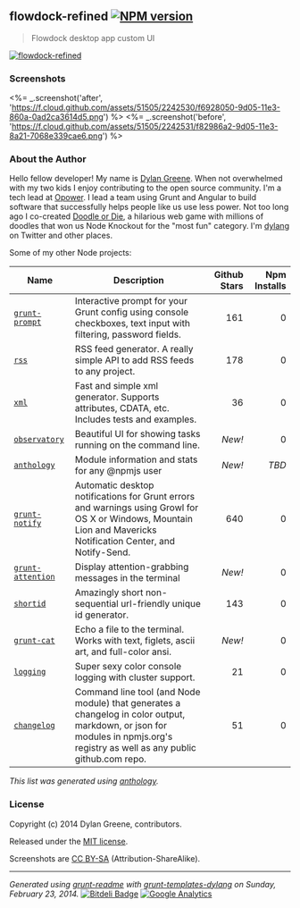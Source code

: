 <!---

This file was automatically generated.

Use `grunt readme` to regenerate.

--->
## flowdock-refined [![NPM version](https://badge.fury.io/js/flowdock-refined.png)](http://badge.fury.io/js/flowdock-refined)  

> Flowdock desktop app custom UI

[![flowdock-refined](https://nodei.co/npm/flowdock-refined.png?downloads=true "flowdock-refined")](https://nodei.co/npm/flowdock-refined)


### Screenshots

<%= _.screenshot('after', 'https://f.cloud.github.com/assets/51505/2242530/f6928050-9d05-11e3-860a-0ad2ca3614d5.png') %>
<%= _.screenshot('before', 'https://f.cloud.github.com/assets/51505/2242531/f82986a2-9d05-11e3-8a21-7068e339cae6.png') %>











### About the Author

Hello fellow developer! My name is [Dylan Greene](https://github.com/dylang). When
not overwhelmed with my two kids I enjoy contributing to the open source community.
I'm a tech lead at [Opower](http://opower.com). I lead a team using Grunt and Angular to build software that
successfully helps people like us use less power.
Not too long ago I co-created [Doodle or Die](http://doodleordie.com), a hilarious web game with millions of
doodles that won us Node Knockout for the "most fun" category.
I'm [dylang](https://twitter.com/dylang) on Twitter and other places.

Some of my other Node projects:

| Name | Description | Github Stars | Npm Installs |
|---|---|--:|--:|
| [`grunt-prompt`](https://github.com/dylang/grunt-prompt) | Interactive prompt for your Grunt config using console checkboxes, text input with filtering, password fields. | 161 | 0 |
| [`rss`](https://github.com/dylang/node-rss) | RSS feed generator. A really simple API to add RSS feeds to any project. | 178 | 0 |
| [`xml`](https://github.com/dylang/node-xml) | Fast and simple xml generator. Supports attributes, CDATA, etc. Includes tests and examples. | 36 | 0 |
| [`observatory`](https://github.com/dylang/observatory) | Beautiful UI for showing tasks running on the command line. | _New!_ | 0 |
| [`anthology`](https://github.com/dylang/anthology) | Module information and stats for any @npmjs user | _New!_ | _TBD_ |
| [`grunt-notify`](https://github.com/dylang/grunt-notify) | Automatic desktop notifications for Grunt errors and warnings using Growl for OS X or Windows, Mountain Lion and Mavericks Notification Center, and Notify-Send. | 640 | 0 |
| [`grunt-attention`](https://github.com/dylang/grunt-attention) | Display attention-grabbing messages in the terminal | _New!_ | 0 |
| [`shortid`](https://github.com/dylang/shortid) | Amazingly short non-sequential url-friendly unique id generator. | 143 | 0 |
| [`grunt-cat`](https://github.com/dylang/grunt-cat) | Echo a file to the terminal. Works with text, figlets, ascii art, and full-color ansi. | _New!_ | 0 |
| [`logging`](https://github.com/dylang/logging) | Super sexy color console logging with cluster support. | 21 | 0 |
| [`changelog`](https://github.com/dylang/changelog) | Command line tool (and Node module) that generates a changelog in color output, markdown, or json for modules in npmjs.org's registry as well as any public github.com repo. | 51 | 0 |

_This list was generated using [anthology](https://github.com/dylang/anthology)._


### License
Copyright (c) 2014 Dylan Greene, contributors.

Released under the [MIT license](https://tldrlegal.com/license/mit-license).

Screenshots are [CC BY-SA](http://creativecommons.org/licenses/by-sa/4.0/) (Attribution-ShareAlike).

***
_Generated using [grunt-readme](https://github.com/assemble/grunt-readme) with [grunt-templates-dylang](https://github.com/dylang/grunt-templates-dylang) on Sunday, February 23, 2014._ [![Bitdeli Badge](https://d2weczhvl823v0.cloudfront.net//flowdock-refined/trend.png)](https://bitdeli.com/free "Bitdeli Badge") [![Google Analytics](https://ga-beacon.appspot.com/UA-4820261-3//flowdock-refined)](https://github.com/igrigorik/ga-beacon)


<!---

This file was automatically generated.

Use `grunt readme` to regenerate.

--->